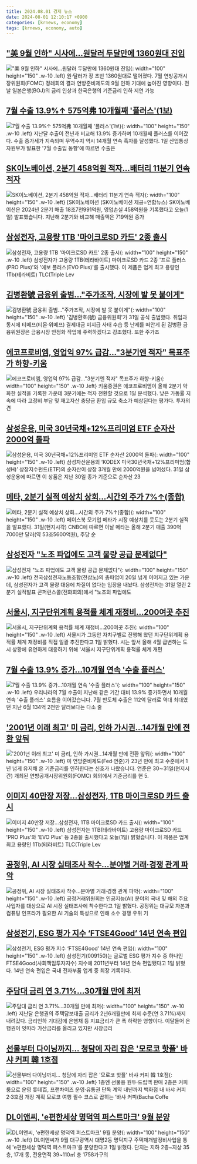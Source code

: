 ```yaml
---
title: 2024.08.01 경제 뉴스
date: 2024-08-01 12:10:17 +0900
categories: [krnews, economy]
tags: [krnews, economy, auto]
---
```

## ["美 9월 인하" 시사에…원달러 두달만에 1360원대 진입](https://n.news.naver.com/mnews/article/003/0012702338)

!["美 9월 인하" 시사에…원달러 두달만에 1360원대 진입](https://mimgnews.pstatic.net/image/origin/003/2024/08/01/12702338.jpg?type=nf220_150){: width="100" height="150" .w-10 .left}
원·달러가 장 초반 1360원대로 떨어졌다. 7월 연방공개시장위원회(FOMC) 정례회의 결과 연방준비제도의 9월 인하 기대에 높아진 영향이다. 전날 일본은행(BOJ)의 금리 인상과 한국은행의 기준금리 인하 지연 가능

## [7월 수출 13.9%↑ 575억弗 10개월째 '플러스'(1보)](https://n.news.naver.com/mnews/article/003/0012702212)

![7월 수출 13.9%↑ 575억弗 10개월째 '플러스'(1보)](https://mimgnews.pstatic.net/image/origin/003/2024/08/01/12702212.jpg?type=nf220_150){: width="100" height="150" .w-10 .left}
지난달 수출이 전년과 비교해 13.9% 증가하며 10개월째 플러스를 이어갔다. 수출 증가세가 지속되며 무역수지 역시 14개월 연속 흑자를 달성했다. 1일 산업통상자원부가 발표한 '7월 수출입 동향'에 따르면 수출은

## [SK이노베이션, 2분기 458억원 적자…배터리 11분기 연속 적자](https://n.news.naver.com/mnews/article/374/0000395589)

![SK이노베이션, 2분기 458억원 적자…배터리 11분기 연속 적자](https://mimgnews.pstatic.net/image/origin/374/2024/08/01/395589.jpg?type=nf220_150){: width="100" height="150" .w-10 .left}
[SK이노베이션 (SK이노베이션 제공=연합뉴스) SK이노베이션은 2024년 2분기 매출 18조7천991억원, 영업손실 458억원을 기록했다고 오늘(1일) 발표했습니다. 지난해 2분기와 비교해 매출액은 719억원 증가

## [삼성전자, 고용량 1TB '마이크로SD 카드' 2종 출시](https://n.news.naver.com/mnews/article/092/0002340458)

![삼성전자, 고용량 1TB '마이크로SD 카드' 2종 출시](https://mimgnews.pstatic.net/image/origin/092/2024/08/01/2340458.jpg?type=nf220_150){: width="100" height="150" .w-10 .left}
삼성전자가 고용량 1TB(테라바이트) 마이크로SD 카드 2종 '프로 플러스(PRO Plus)'와 '에보 플러스(EVO Plus)'를 출시했다. 이 제품은 업계 최고 용량인 1Tb(테라비트) TLC(Triple Lev

## [김병환號 금융위 출범…"주가조작, 시장에 발 못 붙이게"](https://n.news.naver.com/mnews/article/015/0005016469)

![김병환號 금융위 출범…"주가조작, 시장에 발 못 붙이게"](https://mimgnews.pstatic.net/image/origin/015/2024/07/31/5016469.jpg?type=nf220_150){: width="100" height="150" .w-10 .left}
'김병환호(號) 금융위원회'가 31일 공식 출범했다. 취임과 동시에 티메프(티몬·위메프) 결제대금 미지급 사태 수습 등 난제를 떠안게 된 김병환 금융위원장은 금융시장 안정화 작업에 주력하겠다고 강조했다. 또한 주가조

## [에코프로비엠, 영업익 97% 급감…"3분기엔 적자" 목표주가 하향-키움](https://n.news.naver.com/mnews/article/008/0005071521)

![에코프로비엠, 영업익 97% 급감…"3분기엔 적자" 목표주가 하향-키움](https://mimgnews.pstatic.net/image/origin/008/2024/08/01/5071521.jpg?type=nf220_150){: width="100" height="150" .w-10 .left}
키움증권은 에코프로비엠이 올해 2분기 악화한 실적을 기록한 가운데 3분기에는 적자 전환할 것으로 1일 분석했다. 낮은 가동률 지속에 따라 고정비 부담 및 재고자산 충당금 환입 규모 축소가 예상된다는 평가다. 투자의견

## [삼성운용, 미국 30년국채+12%프리미엄 ETF 순자산 2000억 돌파](https://n.news.naver.com/mnews/article/009/0005343198)

![삼성운용, 미국 30년국채+12%프리미엄 ETF 순자산 2000억 돌파](https://mimgnews.pstatic.net/image/origin/009/2024/07/31/5343198.jpg?type=nf220_150){: width="100" height="150" .w-10 .left}
삼성자산운용의 ‘KODEX 미국30년국채+12%프리미엄(합성H)’ 상장지수펀드(ETF)의 순자산이 상장 3개월 만에 2000억원을 넘어섰다. 31일 삼성운용에 따르면 이 상품은 지난 30일 종가 기준으로 순자산 23

## [메타, 2분기 실적 예상치 상회…시간외 주가 7%↑(종합)](https://n.news.naver.com/mnews/article/003/0012702680)

![메타, 2분기 실적 예상치 상회…시간외 주가 7%↑(종합)](https://mimgnews.pstatic.net/image/origin/003/2024/08/01/12702680.jpg?type=nf220_150){: width="100" height="150" .w-10 .left}
페이스북 모기업 메타가 시장 예상치를 웃도는 2분기 실적을 발표했다. 31일(현지시각) CNBC에 따르면 이날 메타는 올해 2분기 매출 390억7000만 달러(약 53조5600억원), 주당 순

## [삼성전자 "노조 파업에도 고객 물량 공급 문제없다"](https://n.news.naver.com/mnews/article/003/0012700301)

![삼성전자 "노조 파업에도 고객 물량 공급 문제없다"](https://mimgnews.pstatic.net/image/origin/003/2024/07/31/12700301.jpg?type=nf220_150){: width="100" height="150" .w-10 .left}
전국삼성전자노동조합(전삼노)의 총파업이 20일 넘게 이어지고 있는 가운데, 삼성전자가 고객 물량 대응에 차질이 없다는 입장을 내놨다. 삼성전자는 31일 열린 2분기 실적발표 콘퍼런스콜(전화회의)에서 "노조의 파업에도

## [서울시, 지구단위계획 용적률 체계 재정비…200여곳 추진](https://n.news.naver.com/mnews/article/215/0001173398)

![서울시, 지구단위계획 용적률 체계 재정비…200여곳 추진](https://mimgnews.pstatic.net/image/origin/215/2024/08/01/1173398.jpg?type=nf220_150){: width="100" height="150" .w-10 .left}
서울시가 그동안 자치구별로 진행해 왔던 지구단위계획 용적률 체계 재정비를 직접 일괄 추진한다고 1일 밝혔다. 시는 앞서 올해 4월 급변하는 도시 상황에 유연하게 대응하기 위해 '서울시 지구단위계획 용적률 체계 개편

## [7월 수출 13.9% 증가…10개월 연속 '수출 플러스'](https://n.news.naver.com/mnews/article/055/0001177518)

![7월 수출 13.9% 증가…10개월 연속 '수출 플러스'](https://mimgnews.pstatic.net/image/origin/055/2024/08/01/1177518.jpg?type=nf220_150){: width="100" height="150" .w-10 .left}
우리나라의 7월 수출이 지난해 같은 기간 대비 13.9% 증가하면서 10개월 연속 '수출 플러스' 흐름을 이어갔습니다. 7월 반도체 수출은 112억 달러로 역대 최대였던 지난 6월 134억 2천만 달러보다는 다소 줄

## ['2001년 이래 최고' 미 금리, 인하 가시권…14개월 만에 전환 앞둬](https://n.news.naver.com/mnews/article/055/0001177498)

!['2001년 이래 최고' 미 금리, 인하 가시권…14개월 만에 전환 앞둬](https://mimgnews.pstatic.net/image/origin/055/2024/08/01/1177498.jpg?type=nf220_150){: width="100" height="150" .w-10 .left}
미 연방준비제도(Fed·연준)가 23년 만에 최고 수준에서 1년 넘게 유지해 온 기준금리를 인하한다는 신호가 나왔습니다. 연준은 30∼31일(현지시간) 개최된 연방공개시장위원회(FOMC) 회의에서 기준금리를 현 5.

## [이미지 40만장 저장…삼성전자, 1TB 마이크로SD 카드 출시](https://n.news.naver.com/mnews/article/374/0000395608)

![이미지 40만장 저장…삼성전자, 1TB 마이크로SD 카드 출시](https://mimgnews.pstatic.net/image/origin/374/2024/08/01/395608.jpg?type=nf220_150){: width="100" height="150" .w-10 .left}
삼성전자는 1TB(테라바이트) 고용량 마이크로SD 카드 'PRO Plus'와 'EVO Plus' 등 2종을 출시했다고 오늘(1일) 밝혔습니다. 이 제품은 업계 최고 용량인 1Tb(테라비트) TLC(Triple Lev

## [공정위, AI 시장 실태조사 착수…분야별 거래·경쟁 관계 파악](https://n.news.naver.com/mnews/article/001/0014846016)

![공정위, AI 시장 실태조사 착수…분야별 거래·경쟁 관계 파악](https://mimgnews.pstatic.net/image/origin/001/2024/08/01/14846016.jpg?type=nf220_150){: width="100" height="150" .w-10 .left}
공정거래위원회는 인공지능(AI) 분야의 국내 및 해외 주요 사업자를 대상으로 AI 시장 실태조사에 착수한다고 1일 밝혔다. 공정위는 대규모 자본과 컴퓨팅 인프라가 필요한 AI 기술의 특성으로 인해 소수 경쟁 우위 기

## [삼성전기, ESG 평가 지수 ‘FTSE4Good’ 14년 연속 편입](https://n.news.naver.com/mnews/article/018/0005801991)

![삼성전기, ESG 평가 지수 ‘FTSE4Good’ 14년 연속 편입](https://mimgnews.pstatic.net/image/origin/018/2024/08/01/5801991.jpg?type=nf220_150){: width="100" height="150" .w-10 .left}
삼성전기(009150)는 글로벌 ESG 평가 지수 중 하나인 FTSE4Good(사회책임투자지수) 지수에 2011년부터 14년 연속 편입됐다고 1일 밝혔다. 14년 연속 편입은 국내 전자부품 업계 중 최장 기록이다.

## [주담대 금리 연 3.71%…30개월 만에 최저](https://n.news.naver.com/mnews/article/028/0002700588)

![주담대 금리 연 3.71%…30개월 만에 최저](https://mimgnews.pstatic.net/image/origin/028/2024/07/31/2700588.jpg?type=nf220_150){: width="100" height="150" .w-10 .left}
지난달 은행권의 주택담보대출 금리가 2년6개월만에 최저 수준(연 3.71%)까지 내려갔다. 금리인하 기대감에 은행채 등 지표금리가 큰 폭 하락한 영향이다. 이달들어 은행권이 잇따라 가산금리를 올리고 있지만 시장금리

## [선물부터 다이닝까지… 청담에 자리 잡은 '모로코 핫플' 바샤 커피 韓 1호점](https://n.news.naver.com/mnews/article/366/0001009096)

![선물부터 다이닝까지… 청담에 자리 잡은 '모로코 핫플' 바샤 커피 韓 1호점](https://mimgnews.pstatic.net/image/origin/366/2024/08/01/1009096.jpg?type=nf220_150){: width="100" height="150" .w-10 .left}
1층엔 선물용 원두·드립백 판매 2층은 커피룸으로 운영 롯데百, 프랜차이즈 운영·유통권 단독 계약 내년까지 백화점 내 바샤 커피 2·3호점 개장 계획 모로코 여행 필수 코스로 꼽히는 ‘바샤 커피(Bacha Coffe

## [DL이앤씨, 'e편한세상 명덕역 퍼스트마크' 9월 분양](https://n.news.naver.com/mnews/article/008/0005071620)

![DL이앤씨, 'e편한세상 명덕역 퍼스트마크' 9월 분양](https://mimgnews.pstatic.net/image/origin/008/2024/08/01/5071620.jpg?type=nf220_150){: width="100" height="150" .w-10 .left}
DL이앤씨가 9월 대구광역시 대명2동 명덕지구 주택재개발정비사업을 통해 'e편한세상 명덕역 퍼스트마크'를 분양한다고 1일 밝혔다. 단지는 지하 2층~지상 35층, 17개 동, 전용면적 39~110㎡ 총 1758가구의

